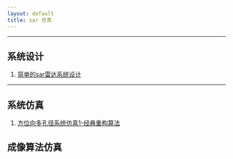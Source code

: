 ```yaml
---
layout: default
title: sar 仿真
---
```


-----
## 系统设计

1. [简单的sar雷达系统设计](/radar_sim/radar_sys1_simple_sar/simple_sar_sim/index.html)

-----

## 系统仿真
1. [方位向多孔径系统仿真1-经典重构算法](/radar_sim/multi_channel/m_chan_sim1/index.html)

## 成像算法仿真